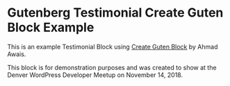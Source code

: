# Gutenberg Testimonial Create Guten Block Example

This is an example Testimonial Block using [Create Guten Block](https://github.com/ahmadawais/create-guten-block) by Ahmad Awais.

This block is for demonstration purposes and was created to show at the Denver WordPress Developer Meetup on November 14, 2018.